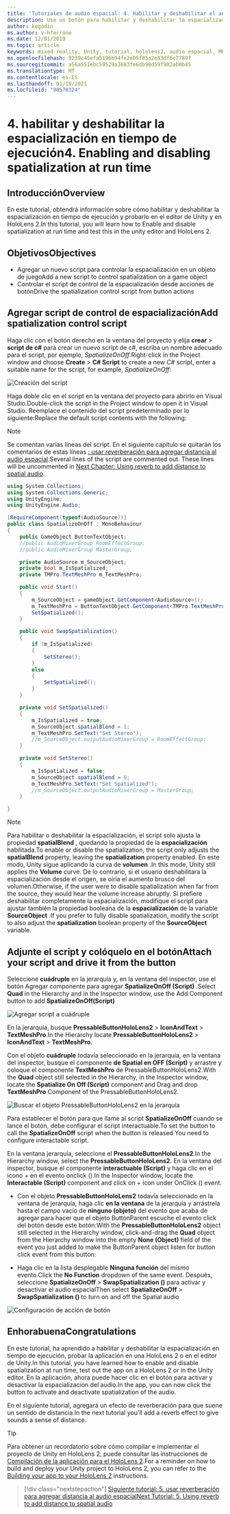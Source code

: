 ```yaml
---
title: 'Tutoriales de audio espacial: 4. Habilitar y deshabilitar el audio espacial en tiempo de ejecución'
description: Use un botón para habilitar y deshabilitar la espacialización del audio en tiempo de ejecución.
author: kegodin
ms.author: v-hferrone
ms.date: 12/01/2019
ms.topic: article
keywords: mixed reality, Unity, tutorial, hololens2, audio espacial, MRTK, kit de herramientas de realidad mixta, UWP, Windows 10, HRTF, función de transferencia relacionada con el encabezado, reverberación, Microsoft Spatializer
ms.openlocfilehash: 9239c45efa5196b94fe2e05f85a2e83df6c7789f
ms.sourcegitcommit: a56a551ebc59529a3683fe6db90d59f982ab0b45
ms.translationtype: MT
ms.contentlocale: es-ES
ms.lasthandoff: 01/19/2021
ms.locfileid: "98578324"
---
```

# <a name="4-enabling-and-disabling-spatialization-at-run-time"></a><span data-ttu-id="2e91a-105">4. habilitar y deshabilitar la espacialización en tiempo de ejecución</span><span class="sxs-lookup"><span data-stu-id="2e91a-105">4. Enabling and disabling spatialization at run time</span></span>

## <a name="overview"></a><span data-ttu-id="2e91a-106">Introducción</span><span class="sxs-lookup"><span data-stu-id="2e91a-106">Overview</span></span>

<span data-ttu-id="2e91a-107">En este tutorial, obtendrá información sobre cómo habilitar y deshabilitar la espacialización en tiempo de ejecución y probarlo en el editor de Unity y en HoloLens 2.</span><span class="sxs-lookup"><span data-stu-id="2e91a-107">In this tutorial, you will learn how to Enable and disable spatialization at run time and test this in the unity editor and HoloLens 2.</span></span>

## <a name="objectives"></a><span data-ttu-id="2e91a-108">Objetivos</span><span class="sxs-lookup"><span data-stu-id="2e91a-108">Objectives</span></span>

* <span data-ttu-id="2e91a-109">Agregar un nuevo script para controlar la espacialización en un objeto de juego</span><span class="sxs-lookup"><span data-stu-id="2e91a-109">Add a new script to control spatialization on a game object</span></span>
* <span data-ttu-id="2e91a-110">Controlar el script de control de la espacialización desde acciones de botón</span><span class="sxs-lookup"><span data-stu-id="2e91a-110">Drive the spatialization control script from button actions</span></span>

## <a name="add-spatialization-control-script"></a><span data-ttu-id="2e91a-111">Agregar script de control de espacialización</span><span class="sxs-lookup"><span data-stu-id="2e91a-111">Add spatialization control script</span></span>

 <span data-ttu-id="2e91a-112">Haga clic con el botón derecho en la ventana del proyecto y elija **crear**  >  **script de c#** para crear un nuevo script de c#, escriba un nombre adecuado para el script, por ejemplo, _SpatializeOnOff_:</span><span class="sxs-lookup"><span data-stu-id="2e91a-112">Right-click in the Project window and choose **Create** > **C# Script** to create a new C# script, enter a suitable name for the script, for example, _SpatializeOnOff_:</span></span>

![Creación del script](images/spatial-audio/spatial-audio-04-section1-step1-1.png)

<span data-ttu-id="2e91a-114">Haga doble clic en el script en la ventana del proyecto para abrirlo en Visual Studio.</span><span class="sxs-lookup"><span data-stu-id="2e91a-114">Double-click the script in the Project window to open it in Visual Studio.</span></span> <span data-ttu-id="2e91a-115">Reemplace el contenido del script predeterminado por lo siguiente:</span><span class="sxs-lookup"><span data-stu-id="2e91a-115">Replace the default script contents with the following:</span></span>

> [!NOTE]
> <span data-ttu-id="2e91a-116">Se comentan varias líneas del script. En el siguiente capítulo se quitarán los comentarios de estas líneas [: usar reverberación para agregar distancia al audio espacial](unity-spatial-audio-ch5.md).</span><span class="sxs-lookup"><span data-stu-id="2e91a-116">Several lines of the script are commented out. These lines will be uncommented in [Next Chapter: Using reverb to add distance to spatial audio](unity-spatial-audio-ch5.md).</span></span>

```c#
using System.Collections;
using System.Collections.Generic;
using UnityEngine;
using UnityEngine.Audio;

[RequireComponent(typeof(AudioSource))]
public class SpatializeOnOff : MonoBehaviour
{
    public GameObject ButtonTextObject;
    //public AudioMixerGroup RoomEffectGroup;
    //public AudioMixerGroup MasterGroup;

    private AudioSource m_SourceObject;
    private bool m_IsSpatialized;
    private TMPro.TextMeshPro m_TextMeshPro;

    public void Start()
    {
        m_SourceObject = gameObject.GetComponent<AudioSource>();
        m_TextMeshPro = ButtonTextObject.GetComponent<TMPro.TextMeshPro>();
        SetSpatialized();
    }

    public void SwapSpatialization()
    {
        if (m_IsSpatialized)
        {
            SetStereo();
        }
        else
        {
            SetSpatialized();
        }
    }

    private void SetSpatialized()
    {
        m_IsSpatialized = true;
        m_SourceObject.spatialBlend = 1;
        m_TextMeshPro.SetText("Set Stereo");
        //m_SourceObject.outputAudioMixerGroup = RoomEffectGroup;
    }

    private void SetStereo()
    {
        m_IsSpatialized = false;
        m_SourceObject.spatialBlend = 0;
        m_TextMeshPro.SetText("Set Spatialized");
        //m_SourceObject.outputAudioMixerGroup = MasterGroup;
    }

}
```

> [!NOTE]
> <span data-ttu-id="2e91a-117">Para habilitar o deshabilitar la espacialización, el script solo ajusta la propiedad **spatialBlend** , quedando la propiedad de la **espacialización** habilitada.</span><span class="sxs-lookup"><span data-stu-id="2e91a-117">To enable or disable the spatialization, the script only adjusts the **spatialBlend** property, leaving the **spatialization** property enabled.</span></span> <span data-ttu-id="2e91a-118">En este modo, Unity sigue aplicando la curva de **volumen** .</span><span class="sxs-lookup"><span data-stu-id="2e91a-118">In this mode, Unity still applies the **Volume** curve.</span></span> <span data-ttu-id="2e91a-119">De lo contrario, si el usuario deshabilitara la espacialización desde el origen, se oíría el aumento brusco del volumen.</span><span class="sxs-lookup"><span data-stu-id="2e91a-119">Otherwise, if the user were to disable spatialization when far from the source, they would hear the volume increase abruptly.</span></span>
> <span data-ttu-id="2e91a-120">Si prefiere deshabilitar completamente la espacialización, modifique el script para ajustar también la propiedad booleana de la **espacialización** de la variable **SourceObject** .</span><span class="sxs-lookup"><span data-stu-id="2e91a-120">If you prefer to fully disable spatialization, modify the script to also adjust the **spatialization** boolean property of the **SourceObject** variable.</span></span>

## <a name="attach-your-script-and-drive-it-from-the-button"></a><span data-ttu-id="2e91a-121">Adjunte el script y colóquelo en el botón</span><span class="sxs-lookup"><span data-stu-id="2e91a-121">Attach your script and drive it from the button</span></span>

<span data-ttu-id="2e91a-122">Seleccione **cuádruple** en la jerarquía y, en la ventana del inspector, use el botón Agregar componente para agregar **SpatializeOnOff (Script)** .</span><span class="sxs-lookup"><span data-stu-id="2e91a-122">Select **Quad** in the Hierarchy and in the Inspector window, use the Add Component button to add **SpatializeOnOff(Script)**</span></span>

![Agregar script a cuádruple](images/spatial-audio/spatial-audio-04-section2-step1-1.png)

<span data-ttu-id="2e91a-124">En la jerarquía, busque **PressableButtonHoloLens2**  >  **IconAndText**  >  **TextMeshPro**.</span><span class="sxs-lookup"><span data-stu-id="2e91a-124">In the Hierarchy locate **PressableButtonHoloLens2** > **IconAndText** > **TextMeshPro**.</span></span>

<span data-ttu-id="2e91a-125">Con el objeto **cuádruple** todavía seleccionado en la jerarquía, en la ventana del inspector, busque el componente **de Spatial en OFF (Script)** y arrastre y coloque el componente **TextMeshPro** de PressableButtonHoloLens2.</span><span class="sxs-lookup"><span data-stu-id="2e91a-125">With the **Quad** object still selected in the Hierarchy, in the Inspector window, locate the **Spatialize On Off (Script)** component and Drag and drop **TextMeshPro** Component of the PressableButtonHoloLens2.</span></span>

![Buscar el objeto PressableButtonHoloLens2 en la jerarquía](images/spatial-audio/spatial-audio-04-section2-step1-2.png)

<span data-ttu-id="2e91a-127">Para establecer el botón para que llame al script **SpatializeOnOff** cuando se lance el botón, debe configurar el script interactuable.</span><span class="sxs-lookup"><span data-stu-id="2e91a-127">To set the button to call the **SpatializeOnOff** script when the button is released You need to configure interactable script.</span></span>

<span data-ttu-id="2e91a-128">En la ventana jerarquía, seleccione el **PressableButtonHoloLens2**.</span><span class="sxs-lookup"><span data-stu-id="2e91a-128">In the Hierarchy window, select the **PressableButtonHoloLens2**.</span></span> <span data-ttu-id="2e91a-129">En la ventana del inspector, busque el componente **interactuable (Script)** y haga clic en el icono + en el evento onclick ().</span><span class="sxs-lookup"><span data-stu-id="2e91a-129">In the Inspector window, locate the **Interactable (Script)** component and click on + icon under OnClick () event.</span></span>

* <span data-ttu-id="2e91a-130">Con el objeto **PressableButtonHoloLens2** todavía seleccionado en la ventana de jerarquía, haga clic **en la ventana** de la jerarquía y arrástrela hasta el campo vacío de **ninguno (objeto)** del evento que acaba de agregar para hacer que el objeto ButtonParent escuche el evento click del botón desde este botón:</span><span class="sxs-lookup"><span data-stu-id="2e91a-130">With the **PressableButtonHoloLens2** object still selected in the Hierarchy window, click-and-drag the **Quad** object from the Hierarchy window into the empty **None (Object)** field of the event you just added to make the ButtonParent object listen for button click event from this button:</span></span>

* <span data-ttu-id="2e91a-131">Haga clic en la lista desplegable **Ninguna función** del mismo evento.</span><span class="sxs-lookup"><span data-stu-id="2e91a-131">Click the **No Function** dropdown of the same event.</span></span> <span data-ttu-id="2e91a-132">Después, seleccione **SpatializeOnOff**  >  **SwapSpatialization ()** para activar y desactivar el audio espacial</span><span class="sxs-lookup"><span data-stu-id="2e91a-132">Then select **SpatializeOnOff** > **SwapSpatialization ()** to turn on and off the Spatial audio</span></span>

![Configuración de acción de botón](images/spatial-audio/spatial-audio-04-section2-step1-3.png)

## <a name="congratulations"></a><span data-ttu-id="2e91a-134">Enhorabuena</span><span class="sxs-lookup"><span data-stu-id="2e91a-134">Congratulations</span></span>

<span data-ttu-id="2e91a-135">En este tutorial, ha aprendido a habilitar y deshabilitar la espacialización en tiempo de ejecución, probar la aplicación en una HoloLens 2 o en el editor de Unity.</span><span class="sxs-lookup"><span data-stu-id="2e91a-135">In this tutorial, you have learned how to enable and disable spatialization at run time, test out the app on a HoloLens 2 or in the Unity editor.</span></span> <span data-ttu-id="2e91a-136">En la aplicación, ahora puede hacer clic en el botón para activar y desactivar la espacialización del audio.</span><span class="sxs-lookup"><span data-stu-id="2e91a-136">In the app, you can now click the button to activate and deactivate spatialization of the audio.</span></span>

<span data-ttu-id="2e91a-137">En el siguiente tutorial, agregará un efecto de reverberación para que suene un sentido de distancia.</span><span class="sxs-lookup"><span data-stu-id="2e91a-137">In the next tutorial you'll add a reverb effect to give sounds a sense of distance.</span></span>

> [!TIP]
> <span data-ttu-id="2e91a-138">Para obtener un recordatorio sobre cómo compilar e implementar el proyecto de Unity en HoloLens 2, puede consultar las instrucciones de [Compilación de la aplicación para el HoloLens 2](mr-learning-base-02.md#building-your-application-to-your-hololens-2).</span><span class="sxs-lookup"><span data-stu-id="2e91a-138">For a reminder on how to build and deploy your Unity project to HoloLens 2, you can refer to the [Building your app to your HoloLens 2](mr-learning-base-02.md#building-your-application-to-your-hololens-2) instructions.</span></span>

> [!div class="nextstepaction"]
> [<span data-ttu-id="2e91a-139">Siguiente tutorial: 5. usar reverberación para agregar distancia al audio espacial</span><span class="sxs-lookup"><span data-stu-id="2e91a-139">Next Tutorial: 5. Using reverb to add distance to spatial audio</span></span>](unity-spatial-audio-ch5.md)
